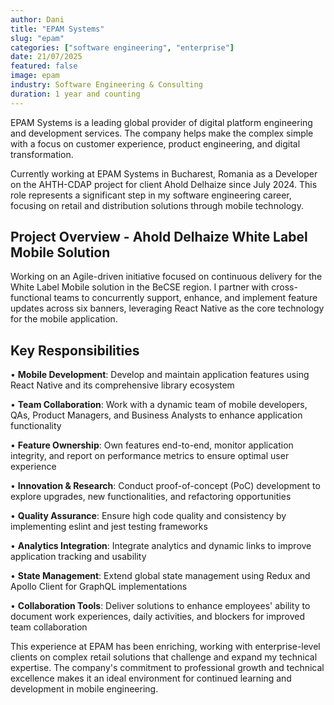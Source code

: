 ```yaml
---
author: Dani
title: "EPAM Systems"
slug: "epam"
categories: ["software engineering", "enterprise"]
date: 21/07/2025
featured: false
image: epam
industry: Software Engineering & Consulting
duration: 1 year and counting
---
```


EPAM Systems is a leading global provider of digital platform engineering and development services. The company helps make the complex simple with a focus on customer experience, product engineering, and digital transformation.

Currently working at EPAM Systems in Bucharest, Romania as a Developer on the AHTH-CDAP project for client Ahold Delhaize since July 2024. This role represents a significant step in my software engineering career, focusing on retail and distribution solutions through mobile technology.

## Project Overview - Ahold Delhaize White Label Mobile Solution

Working on an Agile-driven initiative focused on continuous delivery for the White Label Mobile solution in the BeCSE region. I partner with cross-functional teams to concurrently support, enhance, and implement feature updates across six banners, leveraging React Native as the core technology for the mobile application.

## Key Responsibilities

• **Mobile Development**: Develop and maintain application features using React Native and its comprehensive library ecosystem

• **Team Collaboration**: Work with a dynamic team of mobile developers, QAs, Product Managers, and Business Analysts to enhance application functionality

• **Feature Ownership**: Own features end-to-end, monitor application integrity, and report on performance metrics to ensure optimal user experience

• **Innovation & Research**: Conduct proof-of-concept (PoC) development to explore upgrades, new functionalities, and refactoring opportunities

• **Quality Assurance**: Ensure high code quality and consistency by implementing eslint and jest testing frameworks

• **Analytics Integration**: Integrate analytics and dynamic links to improve application tracking and usability

• **State Management**: Extend global state management using Redux and Apollo Client for GraphQL implementations

• **Collaboration Tools**: Deliver solutions to enhance employees' ability to document work experiences, daily activities, and blockers for improved team collaboration

This experience at EPAM has been enriching, working with enterprise-level clients on complex retail solutions that challenge and expand my technical expertise. The company's commitment to professional growth and technical excellence makes it an ideal environment for continued learning and development in mobile engineering.